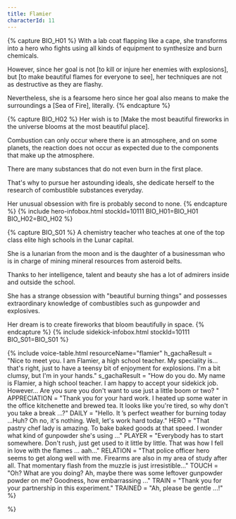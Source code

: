 ```yaml
---
title: Flamier
characterId: 11
---
```


{% capture BIO_H01 %}
With a lab coat flapping like a cape, she transforms into a hero who fights using all kinds of equipment to synthesize and burn chemicals.

However, since her goal is not \[to kill or injure her enemies with explosions\], but \[to make beautiful flames for everyone to see\], her techniques are not as destructive as they are flashy.

Nevertheless, she is a fearsome hero since her goal also means to make the surroundings a \[Sea of Fire\], literally. 
{% endcapture %}

{% capture BIO_H02 %}
Her wish is to \[Make the most beautiful fireworks in the universe blooms at the most beautiful place\].

Combustion can only occur where there is an atmosphere, and on some planets, the reaction does not occur as expected due to the components that make up the atmosphere.

There are many substances that do not even burn in the first place.

That's why to pursue her astounding ideals, she dedicate herself to the research of combustible substances everyday.

Her unusual obsession with fire is probably second to none.
{% endcapture %}
{% include hero-infobox.html stockId=10111 BIO_H01=BIO_H01 BIO_H02=BIO_H02 %}

{% capture BIO_S01 %}
A chemistry teacher who teaches at one of the top class elite high schools in the Lunar capital.

She is a lunarian from the moon and is the daughter of a businessman who is in charge of mining mineral resources from asteroid belts.

Thanks to her intelligence, talent and beauty she has a lot of admirers inside and outside the school.

She has a strange obsession with "beautiful burning things" and possesses extraordinary knowledge of combustibles such as gunpowder and explosives.

Her dream is to create fireworks that bloom beautifully in space.
{% endcapture %}
{% include sidekick-infobox.html stockId=10111 BIO_S01=BIO_S01 %}

{% include voice-table.html resourceName="flamier"
h_gachaResult = "Nice to meet you. I am Flamier, a high school teacher. My speciality is... that's right, just to have a teensy bit of enjoyment for explosions. I'm a bit clumsy, but I'm in your hands."
s_gachaResult = "How do you do. My name is Flamier, a high school teacher. I am happy to accept your sidekick job. However... Are you sure you don't want to use just a little boom or two? "
APPRECIATION = "Thank you for your hard work. I heated up some water in the office kitchenette and brewed tea. It looks like you're tired, so why don't you take a break ...?"
DAILY = "Hello. It ’s perfect weather for burning today ...Huh? Oh no, it's nothing. Well, let's work hard today."
HERO = "That pastry chef lady is amazing. To bake baked goods at that speed. I wonder what kind of gunpowder she's using ..."
PLAYER = "Everybody has to start somewhere. Don't rush, just get used to it little by little. That was how I fell in love with the flames ... aah..."
RELATION = "That police officer hero seems to get along well with me. Firearms are also in my area of study after all. That momentary flash from the muzzle is just irresistible..."
TOUCH = "Oh?  What are you doing? Ah, maybe there was some leftover gunpowder powder on me? Goodness, how embarrassing ..."
TRAIN = "Thank you for your partnership in this experiment."
TRAINED = "Ah, please be gentle ...!"
%}

%}
